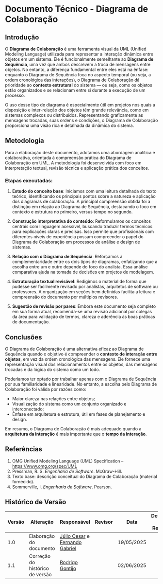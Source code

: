 
# Documento Técnico - Diagrama de Colaboração 

## Introdução

O **Diagrama de Colaboração** é uma ferramenta visual da UML (Unified Modeling Language) utilizada para representar a interação dinâmica entre objetos em um sistema. Ele é funcionalmente semelhante ao **Diagrama de Sequência**, uma vez que ambos descrevem a troca de mensagens entre objetos. No entanto, a diferença fundamental entre eles está na ênfase: enquanto o Diagrama de Sequência foca no aspecto temporal (ou seja, a ordem cronológica das interações), o Diagrama de Colaboração dá prioridade ao **contexto estrutural** do sistema — ou seja, como os objetos estão organizados e se relacionam entre si durante a execução de um processo.

O uso desse tipo de diagrama é especialmente útil em projetos nos quais a disposição e inter-relação dos objetos têm grande relevância, como em sistemas complexos ou distribuídos. Representando graficamente as mensagens trocadas, suas ordens e condições, o Diagrama de Colaboração proporciona uma visão rica e detalhada da dinâmica do sistema.

## Metodologia

Para a elaboração deste documento, adotamos uma abordagem analítica e colaborativa, orientada à compreensão prática do Diagrama de Colaboração em UML. A metodologia foi desenvolvida com foco em interpretação textual, revisão técnica e aplicação prática dos conceitos.

### Etapas executadas:

1. **Estudo do conceito base**: Iniciamos com uma leitura detalhada do texto teórico, identificando os principais pontos sobre a natureza e aplicação dos diagramas de colaboração. A principal compreensão obtida foi a distinção em relação ao Diagrama de Sequência, destacando o foco em contexto e estrutura no primeiro, versus tempo no segundo.

2. **Construção interpretativa do conteúdo**: Reformulamos os conceitos centrais com linguagem acessível, buscando traduzir termos técnicos para explicações claras e precisas. Isso permite que profissionais com diferentes níveis de experiência possam compreender o papel do Diagrama de Colaboração em processos de análise e design de sistemas.

3. **Relação com o Diagrama de Sequência**: Reforçamos a complementaridade entre os dois tipos de diagramas, enfatizando que a escolha entre um e outro depende do foco do analista. Essa análise comparativa ajuda na tomada de decisões em projetos de modelagem.

4. **Estruturação textual revisável**: Redigimos o material de forma que pudesse ser facilmente revisado por analistas, arquitetos de software ou professores. A organização em seções bem definidas facilita a leitura e compreensão do documento por múltiplos revisores.

5. **Sugestão de revisão por pares**: Embora este documento seja completo em sua forma atual, recomenda-se uma revisão adicional por colegas da área para validação de termos, clareza e aderência às boas práticas de documentação.

## Conclusões

O Diagrama de Colaboração é uma alternativa eficaz ao Diagrama de Sequência quando o objetivo é compreender o **contexto de interação entre objetos**, em vez da ordem cronológica das mensagens. Ele fornece uma representação visual dos relacionamentos entre os objetos, das mensagens trocadas e da lógica do sistema como um todo.

Poderíamos ter optado por trabalhar apenas com o Diagrama de Sequência por sua familiaridade e linearidade. No entanto, a escolha pelo Diagrama de Colaboração foi válida por razões como:

- Maior clareza nas relações entre objetos;
- Visualização do sistema como um conjunto organizado e interconectado;
- Ênfase em arquitetura e estrutura, útil em fases de planejamento e design.

Em resumo, o Diagrama de Colaboração é mais adequado quando a **arquitetura da interação** é mais importante que o **tempo da interação**.

## Referências

1. OMG Unified Modeling Language (UML) Specification – https://www.omg.org/spec/UML
2. Pressman, R. S. *Engenharia de Software*. McGraw-Hill.
3. Texto base: descrição conceitual do Diagrama de Colaboração (material fornecido).
4. Sommerville, I. *Engenharia de Software*. Pearson.

## Histórico de Versão

| Versão | Alteração                  | Responsável     | Revisor | Data       | Detalhes da Revisão |
| -      | -                          | -               | -       | -          | -                   |
| 1.0    | Elaboração do documento | [Júlio Cesar](https://github.com/Julio1099) e [Fernando Gabriel](https://github.com/show-dawn)| | 19/05/2025 | |
| 1.1    | Correção do histórico de versão | [Rodrigo Gontijo](https://github.com/rodrigogontijoo)| | 02/06/2025 | |